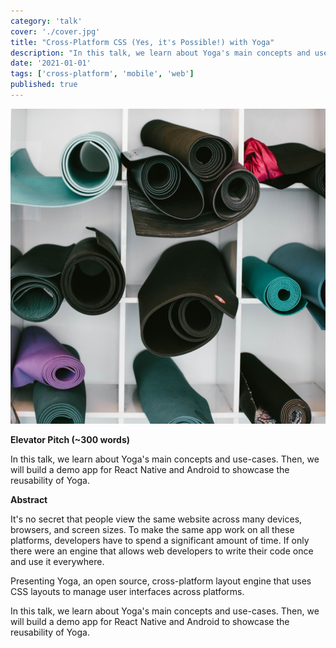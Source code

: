 ```yaml
---
category: 'talk'
cover: './cover.jpg'
title: "Cross-Platform CSS (Yes, it's Possible!) with Yoga"
description: "In this talk, we learn about Yoga's main concepts and use-cases"
date: '2021-01-01'
tags: ['cross-platform', 'mobile', 'web']
published: true
---
```

![yoga-mats](./cover.jpg)

**Elevator Pitch (~300 words)**

In this talk, we learn about Yoga's main concepts and use-cases. Then, we will build a demo app for React Native and Android to showcase the reusability of Yoga.

**Abstract**
 
It's no secret that people view the same website across many devices, browsers, and screen sizes. To make the same app work on all these platforms, developers have to spend a significant amount of time. If only there were an engine that allows web developers to write their code once and use it everywhere.

Presenting Yoga, an open source, cross-platform layout engine that uses CSS layouts to manage user interfaces across platforms. 

In this talk, we learn about Yoga's main concepts and use-cases. Then, we will build a demo app for React Native and Android to showcase the reusability of Yoga.
